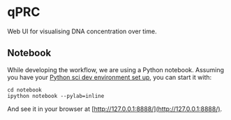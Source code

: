 qPRC
====
Web UI for visualising DNA concentration over time.

Notebook
--------
While developing the workflow, we are using a Python notebook.
Assuming you have your
[Python sci dev environment set up](http://www.scipy.org/install.html),
you can start it with:

    cd notebook
    ipython notebook --pylab=inline

And see it in your browser at [http://127.0.0.1:8888/](http://127.0.0.1:8888/).
